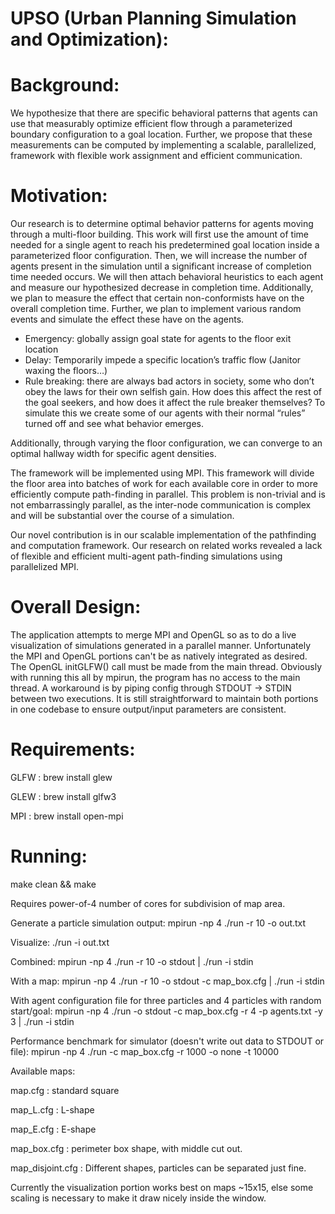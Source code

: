 # UPSO (Urban Planning Simulation and Optimization):

# Background:
We hypothesize that there are specific behavioral patterns that agents can use that measurably optimize efficient flow through a parameterized boundary configuration to a goal location. Further, we propose that these measurements can be computed by implementing a scalable, parallelized, framework with flexible work assignment and efficient communication.
	
# Motivation:
Our research is to determine optimal behavior patterns for agents moving through a multi-floor building. This work will first use the amount of time needed for a single agent to reach his predetermined goal location inside a parameterized floor configuration. Then, we will increase the number of agents present in the simulation until a significant increase of completion time needed occurs. We will then attach behavioral heuristics to each agent and measure our hypothesized decrease in completion time. Additionally, we plan to measure the effect that certain non-conformists have on the overall completion time. Further, we plan to implement various random events and simulate the effect these have on the agents.
* Emergency: globally assign goal state for agents to the floor exit location
* Delay: Temporarily impede a specific location’s traffic flow (Janitor waxing the floors…)
* Rule breaking:  there are always bad actors in society, some who don’t obey the laws for their own selfish gain.  How does this affect the rest of the goal seekers, and how does it affect the rule breaker themselves?  To simulate this we create some of our agents with their normal “rules” turned off and see what behavior emerges.  

Additionally, through varying the floor configuration, we can converge to an optimal hallway width for specific agent densities.

The framework will be implemented using MPI. This framework will divide the floor area into batches of work for each available core in order to more efficiently compute path-finding in parallel. This problem is non-trivial and is not embarrassingly parallel, as the inter-node communication is complex and will be substantial over the course of a simulation.

Our novel contribution is in our scalable implementation of the pathfinding and computation framework. Our research on related works revealed a lack of flexible and efficient multi-agent path-finding simulations using parallelized MPI. 

# Overall Design:

The application attempts to merge MPI and OpenGL so as to do a live visualization of simulations generated in a parallel manner. Unfortunately the MPI and OpenGL portions can't be as natively integrated as desired. The OpenGL initGLFW() call must be made from the main thread. Obviously with running this all by mpirun, the program has no access to the main thread. A workaround is by piping config through STDOUT -> STDIN between two executions. It is still straightforward to maintain both portions in one codebase to ensure output/input parameters are consistent.

# Requirements:

GLFW : brew install glew

GLEW : brew install glfw3

MPI  : brew install open-mpi

# Running:

make clean && make

Requires power-of-4 number of cores for subdivision of map area.

Generate a particle simulation output:
mpirun -np 4 ./run -r 10 -o out.txt

Visualize:
./run -i out.txt

Combined:
mpirun -np 4 ./run -r 10 -o stdout | ./run -i stdin

With a map:
mpirun -np 4 ./run -r 10 -o stdout -c map_box.cfg | ./run -i stdin

With agent configuration file for three particles and 4 particles with random start/goal:
mpirun -np 4 ./run -o stdout -c map_box.cfg -r 4 -p agents.txt -y 3 | ./run -i stdin

Performance benchmark for simulator (doesn't write out data to STDOUT or file):
mpirun -np 4 ./run -c map_box.cfg -r 1000 -o none -t 10000

Available maps:

map.cfg : standard square

map_L.cfg : L-shape

map_E.cfg : E-shape

map_box.cfg : perimeter box shape, with middle cut out.

map_disjoint.cfg : Different shapes, particles can be separated just fine.

Currently the visualization portion works best on maps ~15x15, else some scaling is necessary to make it draw nicely inside the window.
